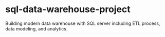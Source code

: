 # sql-data-warehouse-project
Building modern data warehouse with SQL server including ETL process, data modeling, and analytics.
